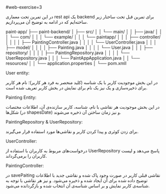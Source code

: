 #web-exercise=3

در این تمرین تحت معماری rest api یک backend برای تمرین قبل تحت ساختار زیر ساخته‌ایم که در ادامه به توضیح آن می‌پردازیم.


paint-app/
├── paint-backend/
│ ├── src/
│ │ └── main/
│ │ ├── java/
│ │ │ └── com/
│ │ │ └── example/
│ │ │ └── paintapp/
│ │ │ ├── controller/
│ │ │ │ ├── PaintingController.java
│ │ │ │ └── UserController.java
│ │ │ ├── model/
│ │ │ │ ├── Painting.java
│ │ │ │ └── User.java
│ │ │ ├── repository/
│ │ │ │ ├── PaintingRepository.java
│ │ │ │ └── UserRepository.java
│ │ │ └── PaintAppApplication.java
│ │ └── resources/
│ │ └── application.properties
│ └── pom.xmll



User entity:  

در این بخش موجودیت کاربر با یک شناسه (کلید منحصر به فرد هر کاربر)؛ نام هر کاربر برای ذخیره‌سازی و یک نیز یک نام برای نمایش در بخش کاربر تعریف شده است.

Painting Entity:

در این بخش موجودیت هر نقاشی با نام، شناسه، کاربر سازنده‌ی آن، اطلاعات مختصات شکل‌ها (در shapesDate) و نیز زمان ساختن آن ذخیره می‌شوند.

PaintingRepository & UserRepository:

برای زدن کوئری و پیدا کردن کاربر و نقاشی‌ها مورد استفاده قرار می‌گیرند.

UserController:

درخواست‌های مربوط به کاربران با استفاده از UserRepository پاسخ می‌دهد و لیست کاربران را برمی‌گرداند.

PaintingController:

در savePaiting نقاشی قبلی کاربر در صورت وجود پاک شده و نقاشی جدید با اطلاعات توضیح داده شده برای آن ایجاد شده و ذخیره می‌شود. و نیز هر نقاشی با توجه به شناسه‌ی کاربر نمایش و بر اساس شناسه‌ی آن انتخاب شده و بازگردانده می‌شود.





